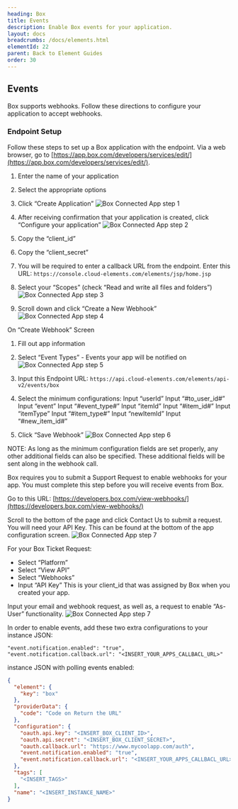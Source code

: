 ```yaml
---
heading: Box
title: Events
description: Enable Box events for your application.
layout: docs
breadcrumbs: /docs/elements.html
elementId: 22
parent: Back to Element Guides
order: 30
---
```


## Events

Box supports webhooks.  Follow these directions to configure your application to accept webhooks.

### Endpoint Setup

Follow these steps to set up a Box application with the endpoint.
Via a web browser, go to  [https://app.box.com/developers/services/edit/](https://app.box.com/developers/services/edit/).

1. Enter the name of your application

2. Select the appropriate options

3. Click “Create Application”
![Box Connected App step 1](http://cloud-elements.com/wp-content/uploads/2014/08/BoxAPI1.png)

4. After receiving confirmation that your application is created, click “Configure your application”
![Box Connected App step 2](http://cloud-elements.com/wp-content/uploads/2014/08/BoxAPI2.png)

5. Copy the “client_id”

6. Copy the “client_secret”

7. You will be required to enter a callback URL from the endpoint. Enter this URL: `https://console.cloud-elements.com/elements/jsp/home.jsp`

8. Select your “Scopes” (check “Read and write all files and folders”)
![Box Connected App step 3](http://cloud-elements.com/wp-content/uploads/2014/08/BoxAPI31.png)

9. Scroll down and click “Create a New Webhook”
![Box Connected App step 4](http://cloud-elements.com/wp-content/uploads/2014/08/BoxCreateWebhook.png)

On “Create Webhook” Screen

1. Fill out app information

2. Select “Event Types” - Events your app will be notified on
![Box Connected App step 5](http://cloud-elements.com/wp-content/uploads/2014/08/BoxNameWebhook.png)

3. Input this Endpoint URL: `https://api.cloud-elements.com/elements/api-v2/events/box`

4. Select the minimum configurations:
Input “userId” Input “#to_user_id#”
Input “event” Input “#event_type#”
Input “itemId” Input “#item_id#”
Input “itemType” Input “#item_type#”
Input “newItemId” Input “#new_item_id#”

5. Click “Save Webhook”
![Box Connected App step 6](http://cloud-elements.com/wp-content/uploads/2014/08/BoxCreateWebhookMinimumConfigs.png)

NOTE: As long as the minimum configuration fields are set properly, any other additional fields can also be specified. These additional fields will be sent along in the webhook call.

Box requires you to submit a Support Request to enable webhooks for your app. You must complete this step before you will receive events from Box.

Go to this URL: [https://developers.box.com/view-webhooks/](https://developers.box.com/view-webhooks/)

Scroll to the bottom of the page and click Contact Us to submit a request. You will need your API Key. This can be found at the bottom of the app configuration screen.
![Box Connected App step 7](http://cloud-elements.com/wp-content/uploads/2015/01/BoxContactUs.png)

For your Box Ticket Request:

* Select “Platform”
* Select “View API”
* Select “Webhooks”
* Input “API Key” This is your client_id that was assigned by Box when you created your app.

Input your email and webhook request, as well as, a request to enable “As-User” functionality.
![Box Connected App step 7](http://cloud-elements.com/wp-content/uploads/2014/08/BoxContactUs2.png)

In order to enable events, add these two extra configurations to your instance JSON:

```
"event.notification.enabled": "true",
"event.notification.callback.url": "<INSERT_YOUR_APPS_CALLBACL_URL>"
```

instance JSON with polling events enabled:

```json
{
  "element": {
    "key": "box"
  },
  "providerData": {
    "code": "Code on Return the URL"
  },
  "configuration": {
    "oauth.api.key": "<INSERT_BOX_CLIENT_ID>",
    "oauth.api.secret": "<INSERT_BOX_CLIENT_SECRET>",
    "oauth.callback.url": "https://www.mycoolapp.com/auth",
    "event.notification.enabled": "true",
    "event.notification.callback.url": "<INSERT_YOUR_APPS_CALLBACL_URL>"
  },
  "tags": [
    "<INSERT_TAGS>"
  ],
  "name": "<INSERT_INSTANCE_NAME>"
}
```
